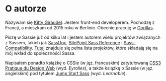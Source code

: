 
# O autorze

Nazywam się [Kitty Giraudel](https://kittygiraudel.com). Jestem front-end developerem. Pochodzę z Francji, a mieszkam od 2015 roku w Berlinie. Obecnie pracuję w [Gorillas](https://gorillas.io/).

Piszę w Sassie już od kilku lat i jestem autorem wielu projektów związanych z Sassem, takich jak [SassDoc](http://sassdoc.com), [SitePoint Sass Reference](https://sitepoint.com/sass-reference/) i [Sass-Compatibility](https://hugogiraudel.github.io/sass-compatibility/). [Tutaj](https://github.com/HugoGiraudel/awesome-sass) znajduje się pełna lista projektów, które składają się na mój wkład do społeczności Sassa.

Napisałem ponadto książkę o CSSie (w jęz. francuskim) zatytułowaną [CSS3 Pratique du Design Web](https://www.eyrolles.com/Informatique/Livre/css3-9782212678963/) (wyd. *Eyrolles*), a także książkę o Sassie (w jęz. angielskim) pod tytułem [Jump Start Sass](https://learnable.com/books/jump-start-sass) (wyd. *Learnable*).
